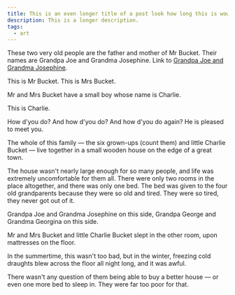 ```yaml
---
title: This is an even longer title of a post look how long this is wow
description: This is a longer description.
tags:
  - art
---
```


These two very old people are the father and mother of Mr Bucket. Their names are Grandpa Joe and Grandma Josephine. Link to [Grandpa Joe and Grandma Josephine](https://www.belenalbeza.com/articles/better-excerpts-in-eleventy/).

This is Mr Bucket. This is Mrs Bucket.

Mr and Mrs Bucket have a small boy whose name is Charlie.

This is Charlie.

How d'you do? And how d'you do? And how d'you do again? He is pleased to meet you.

The whole of this family — the six grown-ups (count them) and little Charlie Bucket — live together in a small wooden house on the edge of a great town.

The house wasn't nearly large enough for so many people, and life was extremely uncomfortable for them all. There were only two rooms in the place altogether, and there was only one bed. The bed was given to the four old grandparents because they were so old and tired. They were so tired, they never got out of it.

Grandpa Joe and Grandma Josephine on this side, Grandpa George and Grandma Georgina on this side.

Mr and Mrs Bucket and little Charlie Bucket slept in the other room, upon mattresses on the floor.

In the summertime, this wasn't too bad, but in the winter, freezing cold draughts blew across the floor all night long, and it was awful.

There wasn't any question of them being able to buy a better house — or even one more bed to sleep in. They were far too poor for that.
